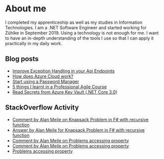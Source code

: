 # About me
I completed my apprenticeship as well as my studies in Information Technologies. I am a .NET Software Engineer and started working for Zühlke in September 2019. Using a technology is not enough for me. I want to have an in-depth understanding of the tools I use so that I can apply it practically in my daily work.

## Blog posts
<!-- BLOG-POST-LIST:START -->
- [Improve Exception Handling in your Api Endpoints](https://medium.com/@alan.meile/improve-exception-handling-in-your-api-endpoints-ea809337fecc?source=rss-ccd8707e0a7b------2)
- [How does Azure Cloud work?](https://medium.com/@alan.meile/how-does-azure-cloud-work-7479b6f12979?source=rss-ccd8707e0a7b------2)
- [Start using a Password Manager](https://medium.com/@alan.meile/start-using-a-password-manager-dab736c4c0cd?source=rss-ccd8707e0a7b------2)
- [5 things I learnt in a  Professional Agile Course](https://medium.com/@alan.meile/5-things-i-learnt-in-a-professional-agile-course-7755d7a5ed54?source=rss-ccd8707e0a7b------2)
- [Read Secrets from Azure Key Vault (.NET Core 3.0)](https://medium.com/@alan.meile/read-secrets-from-azure-key-vault-net-core-3-0-982b5485f642?source=rss-ccd8707e0a7b------2)
<!-- BLOG-POST-LIST:END -->

## StackOverflow Activity
<!-- STACKOVERFLOW:START -->
- [Comment by Alan Meile on Knapsack Problem in F# with recursive function](https://stackoverflow.com/questions/62432616/knapsack-problem-in-f-with-recursive-function/62436119#62436119)
- [Answer by Alan Meile for Knapsack Problem in F# with recursive function](https://stackoverflow.com/questions/62432616/knapsack-problem-in-f-with-recursive-function/62436119#62436119)
- [Comment by Alan Meile on Problems accessing property](https://stackoverflow.com/questions/48366647/problems-accessing-property)
- [Comment by Alan Meile on Problems accessing property](https://stackoverflow.com/questions/48366647/problems-accessing-property)
- [Problems accessing property](https://stackoverflow.com/questions/48366647/problems-accessing-property)
<!-- STACKOVERFLOW:END -->
